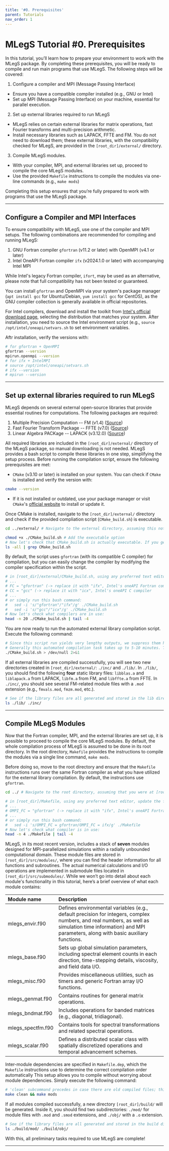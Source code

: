 ```yaml
---
title: '#0. Prerequisites'
parent: Tutorials
nav_order: 1
---
```


# MLegS Tutorial #0. Prerequisites

In this tutorial, you’ll learn how to prepare your environment to work with the MLegS package. By completing these prerequisites, you will be ready to compile and run main programs that use MLegS. The following steps will be covered:
1. Configure a compiler and MPI (Message Passing Interface)
  - Ensure you have a compatible compiler installed (e.g., GNU or Intel)
  - Set up MPI (Message Passing Interface) on your machine, essential for parallel execution.
2. Set up external libraries required to run MLegS
  - MLegS relies on certain external libraries for matrix operations, fast Fourier transforms and multi-precision arithmetic.
  - Install necessary libraries such as LAPACK, FFTE and FM. You do not need to download them; these external libraries, with the compatibility checked for MLegS, are provided in the `[root_dir]/external/` directory.
3. Compile MLegS modules.
  - With your compiler, MPI, and external libraries set up, proceed to compile the core MLegS modules.
  - Use the provided `Makefile` instructions to compile the modules via one-line commands (e.g., `make mods`)

Completing this setup ensures that you’re fully prepared to work with programs that use the MLegS package.

---

## Configure a Compiler and MPI Interfaces

To ensure compatibility with MLegS, use one of the compiler and MPI setups. The following combinations are recommended for compiling and running MLegS:
1. GNU Fortran compiler `gfortran` (v11.2 or later) with OpenMPI (v4.1 or later)
2. Intel OneAPI Fortran compiler `ifx` (v2024.1.0 or later) with accompanying Intel MPI

While Intel's legacy Fortran compiler, `ifort`, may be used as an alternative, please note that full compatibility has not been tested or guaranteed.

You can install `gfortran` and OpenMPI via your system's package manager (`apt install gcc` for Ubuntu/Debian, `yum install gcc` for CentOS), as the GNU compiler collection is generally available in official repositories. 

For Intel compilers, download and install the toolkit from [Intel's official download page](https://www.intel.com/content/www/us/en/developer/tools/oneapi/fortran-compiler.html#gs.hbhvru), selecting the distribution that matches your system. After installation, you need to source the Intel environment script (e.g., `source /opt/intel/oneapi/setvars.sh` to set environment variables.

Aftr installation, verify the versions with:


```bash
# for gfortran + OpenMPI
gfortran --version
mpirun.openmpi --version
# for ifx + IntelMPI
# source /opt/intel/oneapi/setvars.sh
# ifx --version
# mpirun --version
```

---

## Set up external libraries required to run MLegS

MLegS depends on several external open-source libraries that provide essential routines for computations. The following packages are required:
1. Multiple Precision Computation -- FM (v1.4) ([Source](https://dmsmith.lmu.build/))
2. Fast Fourier Transform Package -- FFTE (v7.0) ([Source](http://www.ffte.jp/))
3. Linear Algebra PACKage -- LAPACK (v3.12.0) ([Source](https://www.netlib.org/lapack/))

All required libraries are included in the `[root_dir]/external/` directory of the MLegS package, so manual downloading is not needed. MLegS provides a bash script to compile these libraries in one step, simplifying the setup process. Before running the compilation script, ensure the following prerequisites are met:
  - `CMake` (v3.10 or later) is installed on your system. You can check if `CMake` is installed and verify the version with:


```bash
cmake --version
```

- If it is not installed or outdated, use your package manager or visit `CMake`'s [official website](https://cmake.org/) to install or update it.

Once CMake is installed, navigate to the `[root_dir]/external/` directory and check if the provided compliation script (`CMake_build.sh`) is executable.


```bash
cd ../external/ # Navigate to the external directory, assuming this notebook is opened in the default directory ([root_dir]/tutorials/).
```


```bash
chmod +x ./CMake_build.sh # Add the executable option
# Now let's check that CMake_build.sh is actually executable. If you get something like '-rwxrwxr-x' of 3 x's, then it's executable.
ls -all | grep CMake_build.sh 
```

By default, the script uses `gfortran` (with its compatible C compiler) for compilation, but you can easily change the compiler by modifying the compiler specification within the script.


```bash
# in [root_dir]/external/CMake_build.sh, using any preferred text editor, update the following lines if one wants to use Intel
# ...
# FC = "gfortran" (-> replace it with "ifx", Intel's oneAPI Fortran compiler)
# CC = "gcc" (-> replace it with "icx", Intel's oneAPI C compiler
# ...
# or simply run this bash command:
#   sed -i 's/"gfortran"/"ifx"/g' ./CMake_build.sh
#   sed -i 's/"gcc"/"icx"/g' ./CMake_build.sh
# Now let's check what compilers are in use:
head -n 20 ./CMake_build.sh | tail -4
```

You are now ready to run the automated external library compilation script. Execute the following command:


```bash
# Since this script run yields very lengthy outputs, we suppress them here. 
# Generally this automated compilation task takes up to 5-10 minutes. Take a cup of coffee... :)
./CMake_build.sh > /dev/null 2>&1
```

If all external libraries are compiled successfully, you will see two new directories created in `[root_dir]/external/`: `./inc/` and `./lib/`. In `./lib/`, you should find the following **four** static library files: `libblas.a` and `liblapack.a` from LAPACK, `libfm.a` from FM, and `libffte.a` from FFTE. In `./inc/`, you should see several FM-related module files with a `.mod` extension (e.g., `fmvals.mod`, `fmzm.mod`, etc.).


```bash
# See if the library files are all generated and stored in the lib directory.
ls ./lib/ ./inc/
```

---

## Compile MLegS Modules

Now that the Fortran compiler, MPI, and the external libraries are set up, it is possible to proceed to compile the core MLegS modules. By default, the whole compilation process of MLegS is assumed to be done in its root directory. In the root directory, `Makefile` provides the instructions to compile the modules via a single line command, `make mods`.

Before doing so, move to the root directory and ensure that the `Makefile` instructions runs over the same Fortran compiler as what you have utilized for the external library compilation. By default, the instructions use `gfortran`.


```bash
cd ../ # Navigate to the root directory, assuming that you were at [root_dir]/external/.
```


```bash
# in [root_dir]/Makefile, using any preferred text editor, update the following lines if one wants to use Intel
# ...
# OMPI_FC = "gfortran" (-> replace it with "ifx", Intel's oneAPI Fortran compiler)
# ...
# or simply run this bash command:
#   sed -i 's/OMPI_FC = gfortran/OMPI_FC = ifx/g' ./Makefile
# Now let's check what compiler is in use:
head -n 4 ./Makefile | tail -4
```

MLegS, in its most recent version, includes a stack of **seven** modules designed for MPI-parallelized simulations within a radially unbounded computational domain. These module files are stored in `[root_dir]/src/modules/`, where you can find the header information for all functions and subroutines. The actual numerical calculations and I/O operations are implemented in submodule files located in `[root_dir]/src/submodules/`. While we won’t go into detail about each module's functionality in this tutorial, here’s a brief overview of what each module contains:

| Module name | Description|
|:-- |:-- |
| mlegs_envir.f90 | Defines environmental variables (e.g., default precision for integers, complex numbers, and real numbers, as well as simulation time information) and MPI parameters, along with basic auxiliary functions. |
| mlegs_base.f90 | Sets up global simulation parameters, including spectral element counts in each direction, time-stepping details, viscosity, and field data I/O. |
| mlegs_misc.f90 | Provides miscellaneous utilities, such as timers and generic Fortran array I/O functions. |
| mlegs_genmat.f90 | Contains routines for general matrix operations. |
| mlegs_bndmat.f90 | Includes operations for banded matrices (e.g., diagonal, tridiagonal). |
| mlegs_spectfm.f90 | Contains tools for spectral transformations and related spectral operations. |
| mlegs_scalar.f90 | Defines a distributed scalar class with spatially discretized operations and temporal advancement schemes. |

Inter-module dependencies are specified in `Makefile.dep`, which the `Makefile` instructions use to determine the correct compilation order automatically This setup allows you to compile without worrying about module dependencies. Simply execute the following command: 


```bash
# 'clean' subcommand precedes in case there are old compiled files; this is not required and running only 'make mods' is generally sufficient.
make clean && make mods
```

If all modules compiled successfully, a new directory `[root_dir]/build/` will be generated. Inside it, you should find two subdirectories: `./mod/` for module files with `.mod` and `.smod` extensions, and `./obj/` with a `.o` extension.


```bash
# See if the library files are all generated and stored in the build directory.
ls ./build/mod/ ./build/obj/
```

With this, all preliminary tasks required to use MLegS are complete!

---